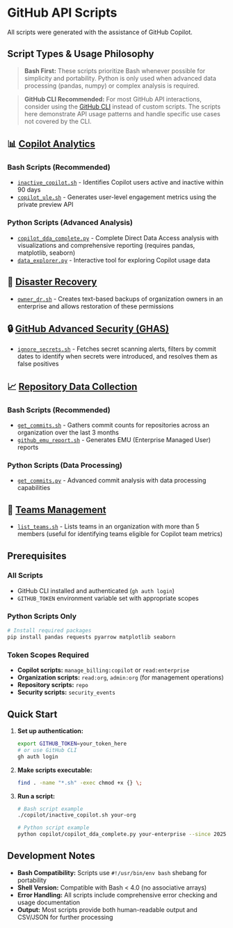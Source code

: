 # GitHub API Scripts

All scripts were generated with the assistance of GitHub Copilot.

## Script Types & Usage Philosophy

> **Bash First:** These scripts prioritize Bash whenever possible for simplicity and portability. Python is only used when advanced data processing (pandas, numpy) or complex analysis is required.

> **GitHub CLI Recommended:** For most GitHub API interactions, consider using the [GitHub CLI](https://cli.github.com/) instead of custom scripts. The scripts here demonstrate API usage patterns and handle specific use cases not covered by the CLI.

## 📊 [Copilot Analytics](./copilot/)

### Bash Scripts (Recommended)
- [`inactive_copilot.sh`](./copilot/inactive_copilot.sh) - Identifies Copilot users active and inactive within 90 days
- [`copilot_ule.sh`](./copilot/copilot_ule.sh) - Generates user-level engagement metrics using the private preview API

### Python Scripts (Advanced Analysis)
- [`copilot_dda_complete.py`](./copilot/copilot_dda_complete.py) - Complete Direct Data Access analysis with visualizations and comprehensive reporting (requires pandas, matplotlib, seaborn)
- [`data_explorer.py`](./copilot/data_explorer.py) - Interactive tool for exploring Copilot usage data

## 🔄 [Disaster Recovery](./disaster_recovery/)

- [`owner_dr.sh`](./disaster_recovery/owner_dr.sh) - Creates text-based backups of organization owners in an enterprise and allows restoration of these permissions

## 🔒 [GitHub Advanced Security (GHAS)](./ghas/)

- [`ignore_secrets.sh`](./ghas/ignore_secrets.sh) - Fetches secret scanning alerts, filters by commit dates to identify when secrets were introduced, and resolves them as false positives

## 📈 [Repository Data Collection](./repo_data/)

### Bash Scripts (Recommended)
- [`get_commits.sh`](./repo_data/get_commits.sh) - Gathers commit counts for repositories across an organization over the last 3 months
- [`github_emu_report.sh`](./repo_data/github_emu_report.sh) - Generates EMU (Enterprise Managed User) reports

### Python Scripts (Data Processing)
- [`get_commits.py`](./repo_data/get_commits.py) - Advanced commit analysis with data processing capabilities

## 👥 [Teams Management](./teams/)

- [`list_teams.sh`](./teams/list_teams.sh) - Lists teams in an organization with more than 5 members (useful for identifying teams eligible for Copilot team metrics)

## Prerequisites

### All Scripts
- GitHub CLI installed and authenticated (`gh auth login`)
- `GITHUB_TOKEN` environment variable set with appropriate scopes

### Python Scripts Only
```bash
# Install required packages
pip install pandas requests pyarrow matplotlib seaborn
```

### Token Scopes Required
- **Copilot scripts:** `manage_billing:copilot` or `read:enterprise`
- **Organization scripts:** `read:org`, `admin:org` (for management operations)
- **Repository scripts:** `repo`
- **Security scripts:** `security_events`

## Quick Start

1. **Set up authentication:**
   ```bash
   export GITHUB_TOKEN=your_token_here
   # or use GitHub CLI
   gh auth login
   ```

2. **Make scripts executable:**
   ```bash
   find . -name "*.sh" -exec chmod +x {} \;
   ```

3. **Run a script:**
   ```bash
   # Bash script example
   ./copilot/inactive_copilot.sh your-org

   # Python script example  
   python copilot/copilot_dda_complete.py your-enterprise --since 2025-06-01
   ```

## Development Notes

- **Bash Compatibility:** Scripts use `#!/usr/bin/env bash` shebang for portability
- **Shell Version:** Compatible with Bash < 4.0 (no associative arrays)
- **Error Handling:** All scripts include comprehensive error checking and usage documentation
- **Output:** Most scripts provide both human-readable output and CSV/JSON for further processing
